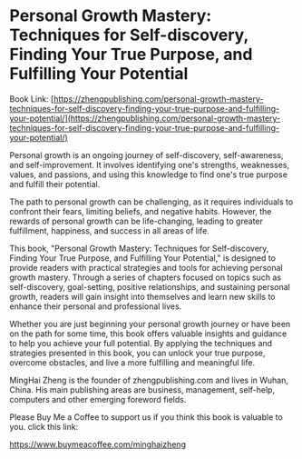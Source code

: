 # Personal Growth Mastery: Techniques for Self-discovery, Finding Your True Purpose, and Fulfilling Your Potential

Book Link: [https://zhengpublishing.com/personal-growth-mastery-techniques-for-self-discovery-finding-your-true-purpose-and-fulfilling-your-potential/](https://zhengpublishing.com/personal-growth-mastery-techniques-for-self-discovery-finding-your-true-purpose-and-fulfilling-your-potential/)

Personal growth is an ongoing journey of self-discovery, self-awareness, and self-improvement. It involves identifying one's strengths, weaknesses, values, and passions, and using this knowledge to find one's true purpose and fulfill their potential.

The path to personal growth can be challenging, as it requires individuals to confront their fears, limiting beliefs, and negative habits. However, the rewards of personal growth can be life-changing, leading to greater fulfillment, happiness, and success in all areas of life.

This book, "Personal Growth Mastery: Techniques for Self-discovery, Finding Your True Purpose, and Fulfilling Your Potential," is designed to provide readers with practical strategies and tools for achieving personal growth mastery. Through a series of chapters focused on topics such as self-discovery, goal-setting, positive relationships, and sustaining personal growth, readers will gain insight into themselves and learn new skills to enhance their personal and professional lives.

Whether you are just beginning your personal growth journey or have been on the path for some time, this book offers valuable insights and guidance to help you achieve your full potential. By applying the techniques and strategies presented in this book, you can unlock your true purpose, overcome obstacles, and live a more fulfilling and meaningful life.

MingHai Zheng is the founder of zhengpublishing.com and lives in Wuhan, China. His main publishing areas are business, management, self-help, computers and other emerging foreword fields.

Please Buy Me a Coffee to support us if you think this book is valuable to you. click this link:

https://www.buymeacoffee.com/minghaizheng
